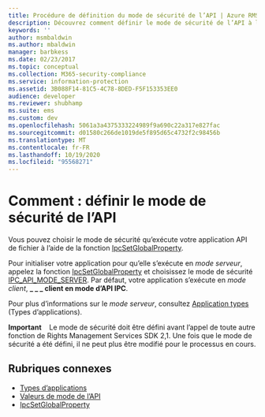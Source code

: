 ```yaml
---
title: Procédure de définition du mode de sécurité de l’API | Azure RMS
description: Découvrez comment définir le mode de sécurité de l’API à l’aide de la fonction IpcSetGlobalProperty pour choisir le mode de sécurité dans lequel s’exécute votre application API de fichier.
keywords: ''
author: msmbaldwin
ms.author: mbaldwin
manager: barbkess
ms.date: 02/23/2017
ms.topic: conceptual
ms.collection: M365-security-compliance
ms.service: information-protection
ms.assetid: 3B088F14-81C5-4C78-8DED-F5F153353EE0
audience: developer
ms.reviewer: shubhamp
ms.suite: ems
ms.custom: dev
ms.openlocfilehash: 5061a3a4375333224989f9a690c22a317e827fac
ms.sourcegitcommit: d01580c266de1019de5f895d65c4732f2c98456b
ms.translationtype: MT
ms.contentlocale: fr-FR
ms.lasthandoff: 10/19/2020
ms.locfileid: "95568271"
---
```

# <a name="how-to-set-the-api-security-mode"></a>Comment : définir le mode de sécurité de l’API

Vous pouvez choisir le mode de sécurité qu’exécute votre application API de fichier à l’aide de la fonction [IpcSetGlobalProperty](/previous-versions/windows/desktop/msipc/ipcsetglobalproperty).

Pour initialiser votre application pour qu’elle s’exécute en *mode serveur*, appelez la fonction [IpcSetGlobalProperty](/previous-versions/windows/desktop/msipc/ipcsetglobalproperty) et choisissez le mode de sécurité [IPC\_API\_MODE\_SERVER](/previous-versions/windows/desktop/msipc/api-mode-values). Par défaut, votre application s’exécute en *mode client*, **\_ \_ \_ client en mode d’API IPC**.

Pour plus d’informations sur le *mode serveur*, consultez [Application types](application-types.md) (Types d’applications).

**Important**    Le mode de sécurité doit être défini avant l’appel de toute autre fonction de Rights Management Services SDK 2,1. Une fois que le mode de sécurité a été défini, il ne peut plus être modifié pour le processus en cours.

## <a name="related-topics"></a>Rubriques connexes

* [Types d’applications](application-types.md)
* [Valeurs de mode de l’API](/previous-versions/windows/desktop/msipc/api-mode-values)
* [IpcSetGlobalProperty](/previous-versions/windows/desktop/msipc/ipcsetglobalproperty)